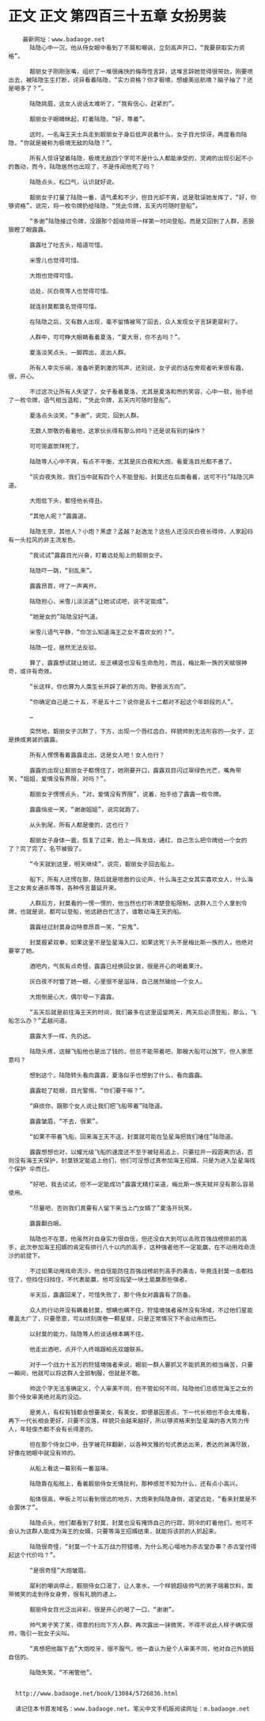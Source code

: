 # 正文 正文 第四百三十五章 女扮男装
        最新网址：www.badaoge.net
          陆隐心中一沉，他从侍女眼中看到了不屑和嘲讽，立刻高声开口，“我要获取实力资格”。
      
          靓丽女子刚刚张嘴，组织了一堆很痛快的侮辱性言辞，这堆言辞她觉得很带劲，刚要喷出去，被陆隐生生打断，诧异看着陆隐，“实力资格？你才极境，想媲美巡航境？脑子抽了？还是喝多了？”。
      
          陆隐挑眉，这女人说话太难听了，“我有信心，赶紧的”。
      
          靓丽女子眼睛眯起，盯着陆隐，“好，等着”。
      
          这时，一名海王天士兵走到靓丽女子身后低声说着什么，女子目光惊讶，再度看向陆隐，“你就是被称为极境无敌的陆隐？”。
      
          所有人惊讶望着陆隐，极境无敌四个字可不是什么人都能承受的，灵阙的出现引起不小的轰动，而今，陆隐居然也出现了，不是传闻他死了吗？
      
          陆隐点头，松口气，认识就好说。
      
          靓丽女子打量了陆隐一番，语气柔和不少，但目光却不爽，这是耽误她发挥了，“好，你够资格”，说完，将一枚令牌扔给陆隐，“凭此令牌，五天内可随时登船”。
      
          “多谢”陆隐接过令牌，没跟那个超级帅哥一样第一时间登船，而是又回到了人群，恶狠狠瞪了眼露露。
      
          露露吐了吐舌头，暗道可惜。
      
          米雪儿也觉得可惜。
      
          大炮也觉得可惜。
      
          远处，灰白夜等人也觉得可惜。
      
          就连封莫都莫名觉得可惜。
      
          在陆隐之后，又有数人出现，毫不留情被骂了回去，众人发现女子言辞更犀利了。
      
          人群中，可可睁大眼睛看着夏洛，“夏大哥，你不去吗？”。
      
          夏洛淡笑点头，一脚跨出，走出人群。
      
          所有人幸灾乐祸，准备听更刺激的骂声，还别说，女子说的话在旁观者听来很有趣，很，开心。
      
          不过这次让所有人失望了，女子看着夏洛，尤其是夏洛和煦的笑容，心中一软，抬手给了一枚令牌，语气相当温和，“凭此令牌，五天内可随时登船”。
      
          夏洛点头淡笑，“多谢”，说完，回到人群。
      
          无数人崇敬的看着他，这家伙长得有那么帅吗？还是说有别的操作？
      
          可可简直崇拜死了。
      
          陆隐等人心中不爽，有点不平衡，尤其是灰白夜和大炮，看夏洛目光都不善了。
      
          “灰白夜失败，我们当中就有四个人不能登船，封莫还在后面看着，这可不行”陆隐沉声道。
      
          大炮低下头，都怪他长得丑。
      
          “其他人呢？”露露道。
      
          陆隐无奈，其他人？小炮？黑虚？孟越？赵逸龙？这些人还没灰白夜长得帅，人家起码有一头拉风的非主流发色。
      
          “我试试”露露目光兴奋，盯着远处船上的靓丽女子。
      
          陆隐吓一跳，“别乱来”。
      
          露露昂首，哼了一声离开。
      
          陆隐担心，米雪儿淡淡道“让她试试吧，说不定能成”。
      
          “她是女的”陆隐没好气道。
      
          米雪儿语气平静，“你怎么知道海王之女不喜欢女的？”。
      
          陆隐一怔，居然无法反驳。
      
          算了，露露想试就让她试，反正横竖也没有生命危险，而且，梅比斯一族的天赋很神奇，或许有奇效。
      
          “长这样，你也算为人类生长开辟了新的方向，野兽派方向”。
      
          “你确定自己是二十五，不是五十二？说你是五十二都对不起这个年龄段的人”。
      
          …
      
          突然地，靓丽女子沉默了，下方，出现一个唇红齿白，样貌帅到无法形容的——女子，正是换成男装的露露。
      
          所有人愣愣看着露露走出，这是女人吧！女人也行？
      
          露露的出现让靓丽女子都愣住了，她刚要开口，露露双目闪过翠绿色光芒，嘴角带笑，“姐姐，爱情没有界限，对吗？”。
      
          靓丽女子愣愣点头，“对，爱情没有界限”，说着，抬手给了露露一枚令牌。
      
          露露俏皮一笑，“谢谢姐姐”，说完就跑了。
      
          从头到尾，所有人都是傻的，这也行？
      
          靓丽女子身体一震，恢复了过来，脸上一阵发烧，通红，自己怎么把令牌给一个女的了？完了完了，名节被毁了。
      
          “今天就到这里，明天继续”，说完，靓丽女子回去船上。
      
          船下，所有人还愣在那，随后就是喧嚣的议论声，什么海王之女其实喜欢女人，什么海王之女男女通杀等等，各种传言蔓延开来。
      
          人群后方，封莫看的一愣一愣的，他当然也打听清楚登船限制，这群人三个人拿到令牌，也就是说，都可以登船，他这趟白忙活了，谁敢动海王天的船。
      
          露露经过封莫身边特意昂首一笑，“穷鬼”。
      
          封莫握紧双拳，如果这里不是坠星海入口，如果这死丫头不是梅比斯一族的人，他绝对要宰了她。
      
          酒吧内，气氛有点奇怪，露露已经换回女装，很是开心的喝着果汁。
      
          灰白夜不时瞥了她一眼，心里很不是滋味，自己居然输给一个女人。
      
          大炮倒是心大，偶尔夸一下露露。
      
          “五天后就是前往海王天的时间，我们最多在这里逗留两天，两天后必须登船，那么，飞船怎么办？”孟越问道。
      
          露露大手一挥，先扔这。
      
          陆隐头疼，这艘飞船他也是出了钱的，但总不能带着吧，那艘大船可以放下，但人家愿意吗？
      
          想到这个，陆隐转头看向露露，夏洛似乎也想到了什么，看向露露。
      
          露露眨了眨眼，目光警惕，“你们要干嘛？”。
      
          “麻烦你，跟那个女人说让我们把飞船带着”陆隐道。
      
          露露皱眉，“不去，很累”。
      
          “如果不带着飞船，回来海王天不送，封莫就可能在坠星海把我们堵住”陆隐道。
      
          露露想想也对，以耀光级飞船的速度还不至于被轻易追上，只要拉开一段距离的话，否则没有海王天保护，封莫铁定能追上他们，他们可没想过真参加海王招婿，只是为进入坠星海找个保护 伞而已。
      
          “好吧，我去试试，但不一定能成功”露露无精打采道，梅比斯一族天赋并没有那么容易使用。
      
          “尽量吧，否则我们真要有人留下来当上门女婿了”夏洛开玩笑。
      
          露露翻白眼。
      
          陆隐也不在意，他虽然对自身实力很自信，但还没自大到可以击败百强战榜排前的高手，此次参加海王招婿的肯定有排行八十以内的高手，这种强者他不一定能赢，在不动用戏命流沙的前提下。
      
          不过如果动用戏命流沙，他自信能防住百强战榜前列高手的袭击，毕竟连封莫一击都挡住了，但挡住归挡住，不代表能赢，他可没指望一块土能赢那些强者。
      
          半天后，露露回来了，可惜失败了，那个侍女对露露有了防备。
      
          众人的行动并没有瞒着封莫，想瞒也瞒不住，狩猎境强者虽然没有场域，不过他们星能覆盖太广了，只要愿意，可以顷刻席卷一颗星球，只是正常情况下不会动用而已。
      
          以封莫的能力，陆隐等人的谈话根本瞒不住。
      
          他走出酒吧，点开个人终端跟柏氏双雄联系。
      
          对于一个战力十五万的狩猎境强者来说，眼前一群人要抓又不能抓真的相当痛苦，只要一瞬间，他就可以将这群人全部制服，但就是不敢。
      
          帅这个字无法准确定义，个人审美不同，但不管如何不同，陆隐他们总感觉海王之女的那个侍女审美绝对高的没边。
      
          是男人，有权有钱都会想要美女，有美女，即便基因差点，下一代长相也不会太难看，再下一代长相会更好，只要不没落，样貌只会越来越好，所以够资格来到坠星海的各大势力传人，年轻俊杰都不会有长得差的。
      
          但在那个侍女口中，丑字被花样翻新，以各种文雅的句式表达出来，表达的淋漓尽致，好像在她眼中就没有帅的。
      
          从船上看这一幕别有一番滋味。
      
          陆隐靠在船舷上，看着靓丽侍女无情批判，那种感觉不知为什么，还有点小高兴。
      
          船体很高，甲板上可以看到很远的地方，大炮来到陆隐身侧，遥望远处，“看来封莫是不会罢休了”。
      
          陆隐点头，他们都看到了封莫，封莫也没有掩饰自己的行踪，阴冷的盯着他们，他可不会认为这群人能成为海王的女婿，只要等海王招婿结束，就能将该抓的人抓起来。
      
          陆隐很奇怪，“封莫一个十五万战力狩猎境，为什么死心塌地为赤古堂办事？赤古堂付得起这个代价吗？”。
      
          “是很奇怪”大炮皱眉。
      
          犀利的嘲讽停止，靓丽侍女口渴了，让人拿水，一个样貌超级帅气的男子端着饮料，面带微笑的走到侍女身旁，很有礼貌的递上。
      
          靓丽侍女目光泛出异彩，很是开心的喝了一口，“谢谢”。
      
          帅气男子笑了笑，得意的扫向下方人群，再次露出一抹微笑，不得不说此人样子确实很帅，吸引一批女子尖叫。
      
          “真想把他踹下去”大炮咬牙，很不服气，他一直认为是个人审美不同，他对自己外貌挺自信的。
      
          陆隐失笑，“不用管他”。
      
      
      http://www.badaoge.net/book/13084/5726836.html
      
      请记住本书首发域名：www.badaoge.net。笔尖中文手机版阅读网址：m.badaoge.net